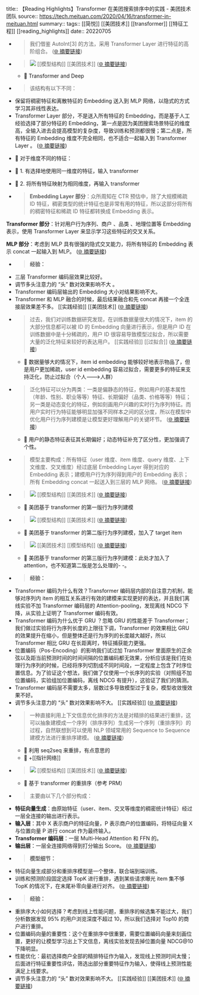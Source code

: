 title:: 【Reading Highlights】Transformer 在美团搜索排序中的实践 - 美团技术团队
source:: https://tech.meituan.com/2020/04/16/transformer-in-meituan.html
summary:: 
tags:: [[简悦]] [[美团技术]]  [[transformer]]  [[特征工程]]   [[reading_highlights]]
date:: 20220705  

- > 我们借鉴 AutoInt[3] 的方法，采用 Transformer Layer 进行特征的高阶组合。  ([🌐 摘要链接](https://tech.meituan.com/2020/04/16/transformer-in-meituan.html#js_content:~:text=%E6%88%91%E4%BB%AC%E5%80%9F%E9%89%B4%20AutoInt%5B3%5D%20%E7%9A%84%E6%96%B9%E6%B3%95%EF%BC%8C%E9%87%87%E7%94%A8%20Transformer%20Layer%20%E8%BF%9B%E8%A1%8C%E7%89%B9%E5%BE%81%E7%9A%84%E9%AB%98%E9%98%B6%E7%BB%84%E5%90%88%E3%80%82))

- > ![](https://p1.meituan.net/travelcube/70aca46c2c8bfd7968655eb4cf372a1885787.png) [[模型结构]]  [[美团技术]]   ([🌐 摘要链接](https://tech.meituan.com/2020/04/16/transformer-in-meituan.html#js_content:~:text=https://p1.meituan.net/travelcube/70aca46c2c8bfd7968655eb4cf372a1885787.png))
  - 📝 Transformer and Deep

- > 该结构有以下不同：

*   保留将稠密特征和离散特征的 Embedding 送入到 MLP 网络，以隐式的方式学习其非线性表达。
*   Transformer Layer 部分，不是送入所有特征的 Embedding，而是基于人工经验选择了部分特征的 Embedding，第一点是因为美团搜索场景特征的维度高，全输入进去会提高模型的复杂度，导致训练和预测都很慢；第二点是，所有特征的 Embedding 维度不完全相同，也不适合一起输入到 Transformer Layer 。  ([🌐 摘要链接](https://tech.meituan.com/2020/04/16/transformer-in-meituan.html#js_content:~:text=%E8%AF%A5%E7%BB%93%E6%9E%84%E6%9C%89%E4%BB%A5%E4%B8%8B%E4%B8%8D%E5%90%8C%EF%BC%9A%E4%BF%9D%E7%95%99%E5%B0%86%E7%A8%A0%E5%AF%86%E7%89%B9%E5%BE%81%E5%92%8C%E7%A6%BB%E6%95%A3%E7%89%B9%E5%BE%81%E7%9A%84%20Embedding%20%E9%80%81%E5%85%A5%E5%88%B0%20MLP%20%E7%BD%91%E7%BB%9C%EF%BC%8C%E4%BB%A5%E9%9A%90%E5%BC%8F%E7%9A%84%E6%96%B9%E5%BC%8F%E5%AD%A6%E4%B9%A0%E5%85%B6%E9%9D%9E%E7%BA%BF%E6%80%A7%E8%A1%A8%E8%BE%BE%E3%80%82Transformer%20Layer%20%E9%83%A8%E5%88%86%EF%BC%8C%E4%B8%8D%E6%98%AF%E9%80%81%E5%85%A5%E6%89%80%E6%9C%89%E7%89%B9%E5%BE%81%E7%9A%84%20Embedding%EF%BC%8C%E8%80%8C%E6%98%AF%E5%9F%BA%E4%BA%8E%E4%BA%BA%E5%B7%A5%E7%BB%8F%E9%AA%8C%E9%80%89%E6%8B%A9%E4%BA%86%E9%83%A8%E5%88%86%E7%89%B9%E5%BE%81%E7%9A%84%20Embedding%EF%BC%8C%E7%AC%AC%E4%B8%80%E7%82%B9%E6%98%AF%E5%9B%A0%E4%B8%BA%E7%BE%8E%E5%9B%A2%E6%90%9C%E7%B4%A2%E5%9C%BA%E6%99%AF%E7%89%B9%E5%BE%81%E7%9A%84%E7%BB%B4%E5%BA%A6%E9%AB%98%EF%BC%8C%E5%85%A8%E8%BE%93%E5%85%A5%E8%BF%9B%E5%8E%BB%E4%BC%9A%E6%8F%90%E9%AB%98%E6%A8%A1%E5%9E%8B%E7%9A%84%E5%A4%8D%E6%9D%82%E5%BA%A6%EF%BC%8C%E5%AF%BC%E8%87%B4%E8%AE%AD%E7%BB%83%E5%92%8C%E9%A2%84%E6%B5%8B%E9%83%BD%E5%BE%88%E6%85%A2%EF%BC%9B%E7%AC%AC%E4%BA%8C%E7%82%B9%E6%98%AF%EF%BC%8C%E6%89%80%E6%9C%89%E7%89%B9%E5%BE%81%E7%9A%84%20Embedding%20%E7%BB%B4%E5%BA%A6%E4%B8%8D%E5%AE%8C%E5%85%A8%E7%9B%B8%E5%90%8C%EF%BC%8C%E4%B9%9F%E4%B8%8D%E9%80%82%E5%90%88%E4%B8%80%E8%B5%B7%E8%BE%93%E5%85%A5%E5%88%B0%20Transformer%20Layer%20%E3%80%82))
  - 📝 对于维度不同的特征：
  - 📝 1. 有选择地使用同一维度的特征，输入 transformer
  - 📝 2. 将所有特征映射为相同维度，再输入 transformer

- > **Embedding Layer 部分**：众所周知在 CTR 预估中，除了大规模稀疏 ID 特征，稠密类型的统计特征也是非常有用的特征，所以这部分将所有的稠密特征和稀疏 ID 特征都转换成 Embedding 表示。

**Transformer 部分**：针对用户行为序列、商户 、品类 、地理位置等 Embedding 表示，使用 Transformer Layer 来显示学习这些特征的交叉关系。

**MLP 部分**：考虑到 MLP 具有很强的隐式交叉能力，将所有特征的 Embedding 表示 concat 一起输入到 MLP。  ([🌐 摘要链接](https://tech.meituan.com/2020/04/16/transformer-in-meituan.html#js_content:~:text=Embedding%20Layer%20%E9%83%A8%E5%88%86%EF%BC%9A%E4%BC%97%E6%89%80%E5%91%A8%E7%9F%A5%E5%9C%A8%20CTR%20%E9%A2%84%E4%BC%B0%E4%B8%AD%EF%BC%8C%E9%99%A4%E4%BA%86%E5%A4%A7%E8%A7%84%E6%A8%A1%E7%A8%80%E7%96%8F%20ID%20%E7%89%B9%E5%BE%81%EF%BC%8C%E7%A8%A0%E5%AF%86%E7%B1%BB%E5%9E%8B%E7%9A%84%E7%BB%9F%E8%AE%A1%E7%89%B9%E5%BE%81%E4%B9%9F%E6%98%AF%E9%9D%9E%E5%B8%B8%E6%9C%89%E7%94%A8%E7%9A%84%E7%89%B9%E5%BE%81%EF%BC%8C%E6%89%80%E4%BB%A5%E8%BF%99%E9%83%A8%E5%88%86%E5%B0%86%E6%89%80%E6%9C%89%E7%9A%84%E7%A8%A0%E5%AF%86%E7%89%B9%E5%BE%81%E5%92%8C%E7%A8%80%E7%96%8F%20ID%20%E7%89%B9%E5%BE%81%E9%83%BD%E8%BD%AC%E6%8D%A2%E6%88%90%20Embedding%20%E8%A1%A8%E7%A4%BA%E3%80%82Transformer%20%E9%83%A8%E5%88%86%EF%BC%9A%E9%92%88%E5%AF%B9%E7%94%A8%E6%88%B7%E8%A1%8C%E4%B8%BA%E5%BA%8F%E5%88%97%E3%80%81%E5%95%86%E6%88%B7%20%E3%80%81%E5%93%81%E7%B1%BB%20%E3%80%81%E5%9C%B0%E7%90%86%E4%BD%8D%E7%BD%AE%E7%AD%89%20Embedding%20%E8%A1%A8%E7%A4%BA%EF%BC%8C%E4%BD%BF%E7%94%A8%20Transformer%20Layer%20%E6%9D%A5%E6%98%BE%E7%A4%BA%E5%AD%A6%E4%B9%A0%E8%BF%99%E4%BA%9B%E7%89%B9%E5%BE%81%E7%9A%84%E4%BA%A4%E5%8F%89%E5%85%B3%E7%B3%BB%E3%80%82MLP%20%E9%83%A8%E5%88%86%EF%BC%9A%E8%80%83%E8%99%91%E5%88%B0%20MLP%20%E5%85%B7%E6%9C%89%E5%BE%88%E5%BC%BA%E7%9A%84%E9%9A%90%E5%BC%8F%E4%BA%A4%E5%8F%89%E8%83%BD%E5%8A%9B%EF%BC%8C%E5%B0%86%E6%89%80%E6%9C%89%E7%89%B9%E5%BE%81%E7%9A%84%20Embedding%20%E8%A1%A8%E7%A4%BA%20concat%20%E4%B8%80%E8%B5%B7%E8%BE%93%E5%85%A5%E5%88%B0%20MLP%E3%80%82))

- > **经验：**

*   三层 Transformer 编码层效果比较好。
*   调节多头注意力的 “头” 数对效果影响不大 。
*   Transformer 编码层输出的 Embedding 大小对结果影响不大。
*   Transformer 和 MLP 融合的时候，最后结果融合和先 concat 再接一个全连接层效果差不多。 [[实践经验]]  [[美团技术]]   ([🌐 摘要链接](https://tech.meituan.com/2020/04/16/transformer-in-meituan.html#js_content:~:text=%E7%BB%8F%E9%AA%8C%EF%BC%9A%E4%B8%89%E5%B1%82%20Transformer%20%E7%BC%96%E7%A0%81%E5%B1%82%E6%95%88%E6%9E%9C%E6%AF%94%E8%BE%83%E5%A5%BD%E3%80%82%E8%B0%83%E8%8A%82%E5%A4%9A%E5%A4%B4%E6%B3%A8%E6%84%8F%E5%8A%9B%E7%9A%84%20%E2%80%9C%E5%A4%B4%E2%80%9D%20%E6%95%B0%E5%AF%B9%E6%95%88%E6%9E%9C%E5%BD%B1%E5%93%8D%E4%B8%8D%E5%A4%A7%20%E3%80%82Transformer%20%E7%BC%96%E7%A0%81%E5%B1%82%E8%BE%93%E5%87%BA%E7%9A%84%20Embedding%20%E5%A4%A7%E5%B0%8F%E5%AF%B9%E7%BB%93%E6%9E%9C%E5%BD%B1%E5%93%8D%E4%B8%8D%E5%A4%A7%E3%80%82Transformer%20%E5%92%8C%20MLP%20%E8%9E%8D%E5%90%88%E7%9A%84%E6%97%B6%E5%80%99%EF%BC%8C%E6%9C%80%E5%90%8E%E7%BB%93%E6%9E%9C%E8%9E%8D%E5%90%88%E5%92%8C%E5%85%88%20concat%20%E5%86%8D%E6%8E%A5%E4%B8%80%E4%B8%AA%E5%85%A8%E8%BF%9E%E6%8E%A5%E5%B1%82%E6%95%88%E6%9E%9C%E5%B7%AE%E4%B8%8D%E5%A4%9A%E3%80%82))

- > 过去，我们对训练数据研究发现，在训练数据量很大的情况下，item 的大部分信息都可以被 ID 的 Embedding 向量进行表示，但是用户 ID 在训练数据中是十分稀疏的，用户 ID 很容易导致模型过拟合，所以需要大量的泛化特征来较好的表达用户。 [[实践经验]]  [[过拟合]]   ([🌐 摘要链接](https://tech.meituan.com/2020/04/16/transformer-in-meituan.html#js_content:~:text=%E8%BF%87%E5%8E%BB%EF%BC%8C%E6%88%91%E4%BB%AC%E5%AF%B9%E8%AE%AD%E7%BB%83%E6%95%B0%E6%8D%AE%E7%A0%94%E7%A9%B6%E5%8F%91%E7%8E%B0%EF%BC%8C%E5%9C%A8%E8%AE%AD%E7%BB%83%E6%95%B0%E6%8D%AE%E9%87%8F%E5%BE%88%E5%A4%A7%E7%9A%84%E6%83%85%E5%86%B5%E4%B8%8B%EF%BC%8Citem%20%E7%9A%84%E5%A4%A7%E9%83%A8%E5%88%86%E4%BF%A1%E6%81%AF%E9%83%BD%E5%8F%AF%E4%BB%A5%E8%A2%AB%20ID%20%E7%9A%84%20Embedding%20%E5%90%91%E9%87%8F%E8%BF%9B%E8%A1%8C%E8%A1%A8%E7%A4%BA%EF%BC%8C%E4%BD%86%E6%98%AF%E7%94%A8%E6%88%B7%20ID%20%E5%9C%A8%E8%AE%AD%E7%BB%83%E6%95%B0%E6%8D%AE%E4%B8%AD%E6%98%AF%E5%8D%81%E5%88%86%E7%A8%80%E7%96%8F%E7%9A%84%EF%BC%8C%E7%94%A8%E6%88%B7%20ID%20%E5%BE%88%E5%AE%B9%E6%98%93%E5%AF%BC%E8%87%B4%E6%A8%A1%E5%9E%8B%E8%BF%87%E6%8B%9F%E5%90%88%EF%BC%8C%E6%89%80%E4%BB%A5%E9%9C%80%E8%A6%81%E5%A4%A7%E9%87%8F%E7%9A%84%E6%B3%9B%E5%8C%96%E7%89%B9%E5%BE%81%E6%9D%A5%E8%BE%83%E5%A5%BD%E7%9A%84%E8%A1%A8%E8%BE%BE%E7%94%A8%E6%88%B7%E3%80%82))
  - 📝 数据量够大的情况下，item id embedding 能够较好地表示物品了，但是用户更加稀疏，user id embedding 容易过拟合，需要更多的特征来支持泛化，防止过拟合（个人--->人群）

- > 泛化特征可以分为两类：一类是偏静态的特征，例如用户的基本属性（年龄、性别、职业等等）特征、长期偏好（品类、价格等等）特征；另一类是动态变化的特征，例如刻画用户兴趣的实时行为序列特征。而用户实时行为特征能够明显加强不同样本之间的区分度，所以在模型中优化用户行为序列建模是让模型更好理解用户的关键环节。  ([🌐 摘要链接](https://tech.meituan.com/2020/04/16/transformer-in-meituan.html#js_content:~:text=%E6%B3%9B%E5%8C%96%E7%89%B9%E5%BE%81%E5%8F%AF%E4%BB%A5%E5%88%86%E4%B8%BA%E4%B8%A4%E7%B1%BB%EF%BC%9A%E4%B8%80%E7%B1%BB%E6%98%AF%E5%81%8F%E9%9D%99%E6%80%81%E7%9A%84%E7%89%B9%E5%BE%81%EF%BC%8C%E4%BE%8B%E5%A6%82%E7%94%A8%E6%88%B7%E7%9A%84%E5%9F%BA%E6%9C%AC%E5%B1%9E%E6%80%A7%EF%BC%88%E5%B9%B4%E9%BE%84%E3%80%81%E6%80%A7%E5%88%AB%E3%80%81%E8%81%8C%E4%B8%9A%E7%AD%89%E7%AD%89%EF%BC%89%E7%89%B9%E5%BE%81%E3%80%81%E9%95%BF%E6%9C%9F%E5%81%8F%E5%A5%BD%EF%BC%88%E5%93%81%E7%B1%BB%E3%80%81%E4%BB%B7%E6%A0%BC%E7%AD%89%E7%AD%89%EF%BC%89%E7%89%B9%E5%BE%81%EF%BC%9B%E5%8F%A6%E4%B8%80%E7%B1%BB%E6%98%AF%E5%8A%A8%E6%80%81%E5%8F%98%E5%8C%96%E7%9A%84%E7%89%B9%E5%BE%81%EF%BC%8C%E4%BE%8B%E5%A6%82%E5%88%BB%E7%94%BB%E7%94%A8%E6%88%B7%E5%85%B4%E8%B6%A3%E7%9A%84%E5%AE%9E%E6%97%B6%E8%A1%8C%E4%B8%BA%E5%BA%8F%E5%88%97%E7%89%B9%E5%BE%81%E3%80%82%E8%80%8C%E7%94%A8%E6%88%B7%E5%AE%9E%E6%97%B6%E8%A1%8C%E4%B8%BA%E7%89%B9%E5%BE%81%E8%83%BD%E5%A4%9F%E6%98%8E%E6%98%BE%E5%8A%A0%E5%BC%BA%E4%B8%8D%E5%90%8C%E6%A0%B7%E6%9C%AC%E4%B9%8B%E9%97%B4%E7%9A%84%E5%8C%BA%E5%88%86%E5%BA%A6%EF%BC%8C%E6%89%80%E4%BB%A5%E5%9C%A8%E6%A8%A1%E5%9E%8B%E4%B8%AD%E4%BC%98%E5%8C%96%E7%94%A8%E6%88%B7%E8%A1%8C%E4%B8%BA%E5%BA%8F%E5%88%97%E5%BB%BA%E6%A8%A1%E6%98%AF%E8%AE%A9%E6%A8%A1%E5%9E%8B%E6%9B%B4%E5%A5%BD%E7%90%86%E8%A7%A3%E7%94%A8%E6%88%B7%E7%9A%84%E5%85%B3%E9%94%AE%E7%8E%AF%E8%8A%82%E3%80%82))
  - 📝 用户的静态特征表征其长期偏好；动态特征补充了区分性，更加强调了个性。

- > 模型主要构成：所有特征（user 维度、item 维度、query 维度、上下文维度、交叉维度）经过底层 Embedding Layer 得到对应的 Embedding 表示；建模用户行为序列得到用户的 Embedding 表示；所有 Embedding concat 一起送入到三层的 MLP 网络。  ([🌐 摘要链接](https://tech.meituan.com/2020/04/16/transformer-in-meituan.html#js_content:~:text=%E6%A8%A1%E5%9E%8B%E4%B8%BB%E8%A6%81%E6%9E%84%E6%88%90%EF%BC%9A%E6%89%80%E6%9C%89%E7%89%B9%E5%BE%81%EF%BC%88user%20%E7%BB%B4%E5%BA%A6%E3%80%81item%20%E7%BB%B4%E5%BA%A6%E3%80%81query%20%E7%BB%B4%E5%BA%A6%E3%80%81%E4%B8%8A%E4%B8%8B%E6%96%87%E7%BB%B4%E5%BA%A6%E3%80%81%E4%BA%A4%E5%8F%89%E7%BB%B4%E5%BA%A6%EF%BC%89%E7%BB%8F%E8%BF%87%E5%BA%95%E5%B1%82%20Embedding%20Layer%20%E5%BE%97%E5%88%B0%E5%AF%B9%E5%BA%94%E7%9A%84%20Embedding%20%E8%A1%A8%E7%A4%BA%EF%BC%9B%E5%BB%BA%E6%A8%A1%E7%94%A8%E6%88%B7%E8%A1%8C%E4%B8%BA%E5%BA%8F%E5%88%97%E5%BE%97%E5%88%B0%E7%94%A8%E6%88%B7%E7%9A%84%20Embedding%20%E8%A1%A8%E7%A4%BA%EF%BC%9B%E6%89%80%E6%9C%89%20Embedding%20concat%20%E4%B8%80%E8%B5%B7%E9%80%81%E5%85%A5%E5%88%B0%E4%B8%89%E5%B1%82%E7%9A%84%20MLP%20%E7%BD%91%E7%BB%9C%E3%80%82))

- > ![](https://p0.meituan.net/travelcube/fc0c56560897762402bb49be3437110b133163.png) [[模型结构]]  [[美团技术]]   ([🌐 摘要链接](https://tech.meituan.com/2020/04/16/transformer-in-meituan.html#js_content:~:text=https://p0.meituan.net/travelcube/fc0c56560897762402bb49be3437110b133163.png))
  - 📝 美团基于 transformer 的第一版行为序列建模

- > ![](https://p0.meituan.net/travelcube/a39335eadca8491666e2199a3a85e45b135740.png) [[模型结构]]  [[美团技术]]   ([🌐 摘要链接](https://tech.meituan.com/2020/04/16/transformer-in-meituan.html#js_content:~:text=https://p0.meituan.net/travelcube/a39335eadca8491666e2199a3a85e45b135740.png))
  - 📝 美团基于 transformer 的第二版行为序列建模，加入了 target item

- > ![](https://p1.meituan.net/travelcube/e02d200cf7efda0014a00600df0af4f1143226.png) [[美团技术]]  [[模型结构]]   ([🌐 摘要链接](https://tech.meituan.com/2020/04/16/transformer-in-meituan.html#js_content:~:text=https://p1.meituan.net/travelcube/e02d200cf7efda0014a00600df0af4f1143226.png))
  - 📝 美团基于 transformer 的第三版行为序列建模：此处才加入了 attention，也不知道第二版是怎么处理的- -。

- > **经验：**

*   Transformer 编码为什么有效？Transformer 编码层内部的自注意力机制，能够对序列内 item 的相互关系进行有效的建模来实现更好的表达，并且我们离线实验不加 Transformer 编码层的 Attention-pooling，发现离线 NDCG 下降，从实验上证明了 Transformer 编码有效。
*   Transformer 编码为什么优于 GRU ？忽略 GRU 的性能差于 Transformer；我们做过实验将行为序列长度的上限往下调，Transformer 的效果相比 GRU 的效果提升在缩小，但是整体还是行为序列的长度越大越好，所以 Transformer 相比 GRU 在长距离时，特征捕获能力更强。
*   位置编码（Pos-Encoding）的影响我们试过加 Transformer 里面原生的正余弦以及距当前预测时间的时间间隔的位置编码都无效果，分析应该是我们在处理行为序列的时候，已经将序列切割成不同时间段，一定程度上包含了时序位置信息。为了验证这个想法，我们做了仅使用一个长序列的实验（对照组不加位置编码，实验组加位置编码，离线 NDCG 有提升），这验证了我们的猜测。
*   Transformer 编码层不需要太多，层数过多导致模型过于复杂，模型收敛慢效果不好。
*   调节多头注意力的 “头” 数对效果影响不大。 [[实践经验]]   ([🌐 摘要链接](https://tech.meituan.com/2020/04/16/transformer-in-meituan.html#js_content:~:text=%E7%BB%8F%E9%AA%8C%EF%BC%9ATransformer%20%E7%BC%96%E7%A0%81%E4%B8%BA%E4%BB%80%E4%B9%88%E6%9C%89%E6%95%88%EF%BC%9FTransformer%20%E7%BC%96%E7%A0%81%E5%B1%82%E5%86%85%E9%83%A8%E7%9A%84%E8%87%AA%E6%B3%A8%E6%84%8F%E5%8A%9B%E6%9C%BA%E5%88%B6%EF%BC%8C%E8%83%BD%E5%A4%9F%E5%AF%B9%E5%BA%8F%E5%88%97%E5%86%85%20item%20%E7%9A%84%E7%9B%B8%E4%BA%92%E5%85%B3%E7%B3%BB%E8%BF%9B%E8%A1%8C%E6%9C%89%E6%95%88%E7%9A%84%E5%BB%BA%E6%A8%A1%E6%9D%A5%E5%AE%9E%E7%8E%B0%E6%9B%B4%E5%A5%BD%E7%9A%84%E8%A1%A8%E8%BE%BE%EF%BC%8C%E5%B9%B6%E4%B8%94%E6%88%91%E4%BB%AC%E7%A6%BB%E7%BA%BF%E5%AE%9E%E9%AA%8C%E4%B8%8D%E5%8A%A0%20Transformer%20%E7%BC%96%E7%A0%81%E5%B1%82%E7%9A%84%20Attention-pooling%EF%BC%8C%E5%8F%91%E7%8E%B0%E7%A6%BB%E7%BA%BF%20NDCG%20%E4%B8%8B%E9%99%8D%EF%BC%8C%E4%BB%8E%E5%AE%9E%E9%AA%8C%E4%B8%8A%E8%AF%81%E6%98%8E%E4%BA%86%20Transformer%20%E7%BC%96%E7%A0%81%E6%9C%89%E6%95%88%E3%80%82Transformer%20%E7%BC%96%E7%A0%81%E4%B8%BA%E4%BB%80%E4%B9%88%E4%BC%98%E4%BA%8E%20GRU%20%EF%BC%9F%E5%BF%BD%E7%95%A5%20GRU%20%E7%9A%84%E6%80%A7%E8%83%BD%E5%B7%AE%E4%BA%8E%20Transformer%EF%BC%9B%E6%88%91%E4%BB%AC%E5%81%9A%E8%BF%87%E5%AE%9E%E9%AA%8C%E5%B0%86%E8%A1%8C%E4%B8%BA%E5%BA%8F%E5%88%97%E9%95%BF%E5%BA%A6%E7%9A%84%E4%B8%8A%E9%99%90%E5%BE%80%E4%B8%8B%E8%B0%83%EF%BC%8CTransformer%20%E7%9A%84%E6%95%88%E6%9E%9C%E7%9B%B8%E6%AF%94%20GRU%20%E7%9A%84%E6%95%88%E6%9E%9C%E6%8F%90%E5%8D%87%E5%9C%A8%E7%BC%A9%E5%B0%8F%EF%BC%8C%E4%BD%86%E6%98%AF%E6%95%B4%E4%BD%93%E8%BF%98%E6%98%AF%E8%A1%8C%E4%B8%BA%E5%BA%8F%E5%88%97%E7%9A%84%E9%95%BF%E5%BA%A6%E8%B6%8A%E5%A4%A7%E8%B6%8A%E5%A5%BD%EF%BC%8C%E6%89%80%E4%BB%A5%20Transformer%20%E7%9B%B8%E6%AF%94%20GRU%20%E5%9C%A8%E9%95%BF%E8%B7%9D%E7%A6%BB%E6%97%B6%EF%BC%8C%E7%89%B9%E5%BE%81%E6%8D%95%E8%8E%B7%E8%83%BD%E5%8A%9B%E6%9B%B4%E5%BC%BA%E3%80%82%E4%BD%8D%E7%BD%AE%E7%BC%96%E7%A0%81%EF%BC%88Pos-Encoding%EF%BC%89%E7%9A%84%E5%BD%B1%E5%93%8D%E6%88%91%E4%BB%AC%E8%AF%95%E8%BF%87%E5%8A%A0%20Transformer%20%E9%87%8C%E9%9D%A2%E5%8E%9F%E7%94%9F%E7%9A%84%E6%AD%A3%E4%BD%99%E5%BC%A6%E4%BB%A5%E5%8F%8A%E8%B7%9D%E5%BD%93%E5%89%8D%E9%A2%84%E6%B5%8B%E6%97%B6%E9%97%B4%E7%9A%84%E6%97%B6%E9%97%B4%E9%97%B4%E9%9A%94%E7%9A%84%E4%BD%8D%E7%BD%AE%E7%BC%96%E7%A0%81%E9%83%BD%E6%97%A0%E6%95%88%E6%9E%9C%EF%BC%8C%E5%88%86%E6%9E%90%E5%BA%94%E8%AF%A5%E6%98%AF%E6%88%91%E4%BB%AC%E5%9C%A8%E5%A4%84%E7%90%86%E8%A1%8C%E4%B8%BA%E5%BA%8F%E5%88%97%E7%9A%84%E6%97%B6%E5%80%99%EF%BC%8C%E5%B7%B2%E7%BB%8F%E5%B0%86%E5%BA%8F%E5%88%97%E5%88%87%E5%89%B2%E6%88%90%E4%B8%8D%E5%90%8C%E6%97%B6%E9%97%B4%E6%AE%B5%EF%BC%8C%E4%B8%80%E5%AE%9A%E7%A8%8B%E5%BA%A6%E4%B8%8A%E5%8C%85%E5%90%AB%E4%BA%86%E6%97%B6%E5%BA%8F%E4%BD%8D%E7%BD%AE%E4%BF%A1%E6%81%AF%E3%80%82%E4%B8%BA%E4%BA%86%E9%AA%8C%E8%AF%81%E8%BF%99%E4%B8%AA%E6%83%B3%E6%B3%95%EF%BC%8C%E6%88%91%E4%BB%AC%E5%81%9A%E4%BA%86%E4%BB%85%E4%BD%BF%E7%94%A8%E4%B8%80%E4%B8%AA%E9%95%BF%E5%BA%8F%E5%88%97%E7%9A%84%E5%AE%9E%E9%AA%8C%EF%BC%88%E5%AF%B9%E7%85%A7%E7%BB%84%E4%B8%8D%E5%8A%A0%E4%BD%8D%E7%BD%AE%E7%BC%96%E7%A0%81%EF%BC%8C%E5%AE%9E%E9%AA%8C%E7%BB%84%E5%8A%A0%E4%BD%8D%E7%BD%AE%E7%BC%96%E7%A0%81%EF%BC%8C%E7%A6%BB%E7%BA%BF%20NDCG%20%E6%9C%89%E6%8F%90%E5%8D%87%EF%BC%89%EF%BC%8C%E8%BF%99%E9%AA%8C%E8%AF%81%E4%BA%86%E6%88%91%E4%BB%AC%E7%9A%84%E7%8C%9C%E6%B5%8B%E3%80%82Transformer%20%E7%BC%96%E7%A0%81%E5%B1%82%E4%B8%8D%E9%9C%80%E8%A6%81%E5%A4%AA%E5%A4%9A%EF%BC%8C%E5%B1%82%E6%95%B0%E8%BF%87%E5%A4%9A%E5%AF%BC%E8%87%B4%E6%A8%A1%E5%9E%8B%E8%BF%87%E4%BA%8E%E5%A4%8D%E6%9D%82%EF%BC%8C%E6%A8%A1%E5%9E%8B%E6%94%B6%E6%95%9B%E6%85%A2%E6%95%88%E6%9E%9C%E4%B8%8D%E5%A5%BD%E3%80%82%E8%B0%83%E8%8A%82%E5%A4%9A%E5%A4%B4%E6%B3%A8%E6%84%8F%E5%8A%9B%E7%9A%84%20%E2%80%9C%E5%A4%B4%E2%80%9D%20%E6%95%B0%E5%AF%B9%E6%95%88%E6%9E%9C%E5%BD%B1%E5%93%8D%E4%B8%8D%E5%A4%A7%E3%80%82))

- > 一种直接利用上下文信息优化排序的方法是对精排的结果进行重排，这可以抽象建模成一个序列（排序序列）生成另一个序列（重排序列）的过程，自然联想到可以使用 NLP 领域常用的 Sequence to Sequence 建模方法进行重排序建模。  ([🌐 摘要链接](https://tech.meituan.com/2020/04/16/transformer-in-meituan.html#js_content:~:text=%E4%B8%80%E7%A7%8D%E7%9B%B4%E6%8E%A5%E5%88%A9%E7%94%A8%E4%B8%8A%E4%B8%8B%E6%96%87%E4%BF%A1%E6%81%AF%E4%BC%98%E5%8C%96%E6%8E%92%E5%BA%8F%E7%9A%84%E6%96%B9%E6%B3%95%E6%98%AF%E5%AF%B9%E7%B2%BE%E6%8E%92%E7%9A%84%E7%BB%93%E6%9E%9C%E8%BF%9B%E8%A1%8C%E9%87%8D%E6%8E%92%EF%BC%8C%E8%BF%99%E5%8F%AF%E4%BB%A5%E6%8A%BD%E8%B1%A1%E5%BB%BA%E6%A8%A1%E6%88%90%E4%B8%80%E4%B8%AA%E5%BA%8F%E5%88%97%EF%BC%88%E6%8E%92%E5%BA%8F%E5%BA%8F%E5%88%97%EF%BC%89%E7%94%9F%E6%88%90%E5%8F%A6%E4%B8%80%E4%B8%AA%E5%BA%8F%E5%88%97%EF%BC%88%E9%87%8D%E6%8E%92%E5%BA%8F%E5%88%97%EF%BC%89%E7%9A%84%E8%BF%87%E7%A8%8B%EF%BC%8C%E8%87%AA%E7%84%B6%E8%81%94%E6%83%B3%E5%88%B0%E5%8F%AF%E4%BB%A5%E4%BD%BF%E7%94%A8%20NLP%20%E9%A2%86%E5%9F%9F%E5%B8%B8%E7%94%A8%E7%9A%84%20Sequence%20to%20Sequence%20%E5%BB%BA%E6%A8%A1%E6%96%B9%E6%B3%95%E8%BF%9B%E8%A1%8C%E9%87%8D%E6%8E%92%E5%BA%8F%E5%BB%BA%E6%A8%A1%E3%80%82))
  - 📝 利用 seq2seq 来重排，有点意思的
  - 📝 +[[指针网络]]

- > ![](https://p1.meituan.net/travelcube/98276d2b966befaa78f099b34b9ba300134983.png) [[模型结构]]  [[美团技术]]   ([🌐 摘要链接](https://tech.meituan.com/2020/04/16/transformer-in-meituan.html#js_content:~:text=https://p1.meituan.net/travelcube/98276d2b966befaa78f099b34b9ba300134983.png))
  - 📝 基于 transformer 的重排序（参考 PRM）

- > 主要由以下几个部分构成：

*   **特征向量生成**：由原始特征（user、item、交叉等维度的稠密统计特征）经过一层全连接的输出进行表示。
*   **输入层**：其中 X 表示商户的特征向量，P 表示商户的位置编码，将特征向量 X 与位置向量 P 进行 concat 作为最终输入。
*   **Transformer 编码层**：一层 Multi-Head Attention 和 FFN 的。
*   **输出层**：一层全连接网络得到打分输出 Score。  ([🌐 摘要链接](https://tech.meituan.com/2020/04/16/transformer-in-meituan.html#js_content:~:text=%E4%B8%BB%E8%A6%81%E7%94%B1%E4%BB%A5%E4%B8%8B%E5%87%A0%E4%B8%AA%E9%83%A8%E5%88%86%E6%9E%84%E6%88%90%EF%BC%9A%E7%89%B9%E5%BE%81%E5%90%91%E9%87%8F%E7%94%9F%E6%88%90%EF%BC%9A%E7%94%B1%E5%8E%9F%E5%A7%8B%E7%89%B9%E5%BE%81%EF%BC%88user%E3%80%81item%E3%80%81%E4%BA%A4%E5%8F%89%E7%AD%89%E7%BB%B4%E5%BA%A6%E7%9A%84%E7%A8%A0%E5%AF%86%E7%BB%9F%E8%AE%A1%E7%89%B9%E5%BE%81%EF%BC%89%E7%BB%8F%E8%BF%87%E4%B8%80%E5%B1%82%E5%85%A8%E8%BF%9E%E6%8E%A5%E7%9A%84%E8%BE%93%E5%87%BA%E8%BF%9B%E8%A1%8C%E8%A1%A8%E7%A4%BA%E3%80%82%E8%BE%93%E5%85%A5%E5%B1%82%EF%BC%9A%E5%85%B6%E4%B8%AD%20X%20%E8%A1%A8%E7%A4%BA%E5%95%86%E6%88%B7%E7%9A%84%E7%89%B9%E5%BE%81%E5%90%91%E9%87%8F%EF%BC%8CP%20%E8%A1%A8%E7%A4%BA%E5%95%86%E6%88%B7%E7%9A%84%E4%BD%8D%E7%BD%AE%E7%BC%96%E7%A0%81%EF%BC%8C%E5%B0%86%E7%89%B9%E5%BE%81%E5%90%91%E9%87%8F%20X%20%E4%B8%8E%E4%BD%8D%E7%BD%AE%E5%90%91%E9%87%8F%20P%20%E8%BF%9B%E8%A1%8C%20concat%20%E4%BD%9C%E4%B8%BA%E6%9C%80%E7%BB%88%E8%BE%93%E5%85%A5%E3%80%82Transformer%20%E7%BC%96%E7%A0%81%E5%B1%82%EF%BC%9A%E4%B8%80%E5%B1%82%20Multi-Head%20Attention%20%E5%92%8C%20FFN%20%E7%9A%84%E3%80%82%E8%BE%93%E5%87%BA%E5%B1%82%EF%BC%9A%E4%B8%80%E5%B1%82%E5%85%A8%E8%BF%9E%E6%8E%A5%E7%BD%91%E7%BB%9C%E5%BE%97%E5%88%B0%E6%89%93%E5%88%86%E8%BE%93%E5%87%BA%20Score%E3%80%82))

- > **模型细节：**

*   特征向量生成部分和重排序模型是一个整体，联合端到端训练。
*   训练和预测阶段固定选择 TopK 进行重排，遇到某些请求曝光 item 集不够 TopK 的情况下，在末尾补零向量进行对齐。  ([🌐 摘要链接](https://tech.meituan.com/2020/04/16/transformer-in-meituan.html#js_content:~:text=%E6%A8%A1%E5%9E%8B%E7%BB%86%E8%8A%82%EF%BC%9A%E7%89%B9%E5%BE%81%E5%90%91%E9%87%8F%E7%94%9F%E6%88%90%E9%83%A8%E5%88%86%E5%92%8C%E9%87%8D%E6%8E%92%E5%BA%8F%E6%A8%A1%E5%9E%8B%E6%98%AF%E4%B8%80%E4%B8%AA%E6%95%B4%E4%BD%93%EF%BC%8C%E8%81%94%E5%90%88%E7%AB%AF%E5%88%B0%E7%AB%AF%E8%AE%AD%E7%BB%83%E3%80%82%E8%AE%AD%E7%BB%83%E5%92%8C%E9%A2%84%E6%B5%8B%E9%98%B6%E6%AE%B5%E5%9B%BA%E5%AE%9A%E9%80%89%E6%8B%A9%20TopK%20%E8%BF%9B%E8%A1%8C%E9%87%8D%E6%8E%92%EF%BC%8C%E9%81%87%E5%88%B0%E6%9F%90%E4%BA%9B%E8%AF%B7%E6%B1%82%E6%9B%9D%E5%85%89%20item%20%E9%9B%86%E4%B8%8D%E5%A4%9F%20TopK%20%E7%9A%84%E6%83%85%E5%86%B5%E4%B8%8B%EF%BC%8C%E5%9C%A8%E6%9C%AB%E5%B0%BE%E8%A1%A5%E9%9B%B6%E5%90%91%E9%87%8F%E8%BF%9B%E8%A1%8C%E5%AF%B9%E9%BD%90%E3%80%82))

- > **经验：**

*   重排序大小如何选择？考虑到线上性能问题，重排序的候选集不能过大，我们分析数据发现 95% 的用户浏览深度不超过 10，所以我们选择对 Top10 的商户进行重排。
*   位置编码向量的重要性：这个在重排序中很重要，需要位置编码向量来刻画位置，更好的让模型学习出上下文信息，离线实验发现去掉位置向量 NDCG@10 下降明显。
*   性能优化：最初选择商户全部的精排特征作为输入，发现线上预测时间太慢；后面进行特征重要性评估，筛选出部分重要特征作为输入，使得线上预测性能满足上线要求。
*   调节多头注意力的 “头” 数对效果影响不大。 [[实践经验]]  [[美团技术]]   ([🌐 摘要链接](https://tech.meituan.com/2020/04/16/transformer-in-meituan.html#js_content:~:text=%E7%BB%8F%E9%AA%8C%EF%BC%9A%E9%87%8D%E6%8E%92%E5%BA%8F%E5%A4%A7%E5%B0%8F%E5%A6%82%E4%BD%95%E9%80%89%E6%8B%A9%EF%BC%9F%E8%80%83%E8%99%91%E5%88%B0%E7%BA%BF%E4%B8%8A%E6%80%A7%E8%83%BD%E9%97%AE%E9%A2%98%EF%BC%8C%E9%87%8D%E6%8E%92%E5%BA%8F%E7%9A%84%E5%80%99%E9%80%89%E9%9B%86%E4%B8%8D%E8%83%BD%E8%BF%87%E5%A4%A7%EF%BC%8C%E6%88%91%E4%BB%AC%E5%88%86%E6%9E%90%E6%95%B0%E6%8D%AE%E5%8F%91%E7%8E%B0%2095%25%20%E7%9A%84%E7%94%A8%E6%88%B7%E6%B5%8F%E8%A7%88%E6%B7%B1%E5%BA%A6%E4%B8%8D%E8%B6%85%E8%BF%87%2010%EF%BC%8C%E6%89%80%E4%BB%A5%E6%88%91%E4%BB%AC%E9%80%89%E6%8B%A9%E5%AF%B9%20Top10%20%E7%9A%84%E5%95%86%E6%88%B7%E8%BF%9B%E8%A1%8C%E9%87%8D%E6%8E%92%E3%80%82%E4%BD%8D%E7%BD%AE%E7%BC%96%E7%A0%81%E5%90%91%E9%87%8F%E7%9A%84%E9%87%8D%E8%A6%81%E6%80%A7%EF%BC%9A%E8%BF%99%E4%B8%AA%E5%9C%A8%E9%87%8D%E6%8E%92%E5%BA%8F%E4%B8%AD%E5%BE%88%E9%87%8D%E8%A6%81%EF%BC%8C%E9%9C%80%E8%A6%81%E4%BD%8D%E7%BD%AE%E7%BC%96%E7%A0%81%E5%90%91%E9%87%8F%E6%9D%A5%E5%88%BB%E7%94%BB%E4%BD%8D%E7%BD%AE%EF%BC%8C%E6%9B%B4%E5%A5%BD%E7%9A%84%E8%AE%A9%E6%A8%A1%E5%9E%8B%E5%AD%A6%E4%B9%A0%E5%87%BA%E4%B8%8A%E4%B8%8B%E6%96%87%E4%BF%A1%E6%81%AF%EF%BC%8C%E7%A6%BB%E7%BA%BF%E5%AE%9E%E9%AA%8C%E5%8F%91%E7%8E%B0%E5%8E%BB%E6%8E%89%E4%BD%8D%E7%BD%AE%E5%90%91%E9%87%8F%20NDCG@10%20%E4%B8%8B%E9%99%8D%E6%98%8E%E6%98%BE%E3%80%82%E6%80%A7%E8%83%BD%E4%BC%98%E5%8C%96%EF%BC%9A%E6%9C%80%E5%88%9D%E9%80%89%E6%8B%A9%E5%95%86%E6%88%B7%E5%85%A8%E9%83%A8%E7%9A%84%E7%B2%BE%E6%8E%92%E7%89%B9%E5%BE%81%E4%BD%9C%E4%B8%BA%E8%BE%93%E5%85%A5%EF%BC%8C%E5%8F%91%E7%8E%B0%E7%BA%BF%E4%B8%8A%E9%A2%84%E6%B5%8B%E6%97%B6%E9%97%B4%E5%A4%AA%E6%85%A2%EF%BC%9B%E5%90%8E%E9%9D%A2%E8%BF%9B%E8%A1%8C%E7%89%B9%E5%BE%81%E9%87%8D%E8%A6%81%E6%80%A7%E8%AF%84%E4%BC%B0%EF%BC%8C%E7%AD%9B%E9%80%89%E5%87%BA%E9%83%A8%E5%88%86%E9%87%8D%E8%A6%81%E7%89%B9%E5%BE%81%E4%BD%9C%E4%B8%BA%E8%BE%93%E5%85%A5%EF%BC%8C%E4%BD%BF%E5%BE%97%E7%BA%BF%E4%B8%8A%E9%A2%84%E6%B5%8B%E6%80%A7%E8%83%BD%E6%BB%A1%E8%B6%B3%E4%B8%8A%E7%BA%BF%E8%A6%81%E6%B1%82%E3%80%82%E8%B0%83%E8%8A%82%E5%A4%9A%E5%A4%B4%E6%B3%A8%E6%84%8F%E5%8A%9B%E7%9A%84%20%E2%80%9C%E5%A4%B4%E2%80%9D%20%E6%95%B0%E5%AF%B9%E6%95%88%E6%9E%9C%E5%BD%B1%E5%93%8D%E4%B8%8D%E5%A4%A7%E3%80%82))

